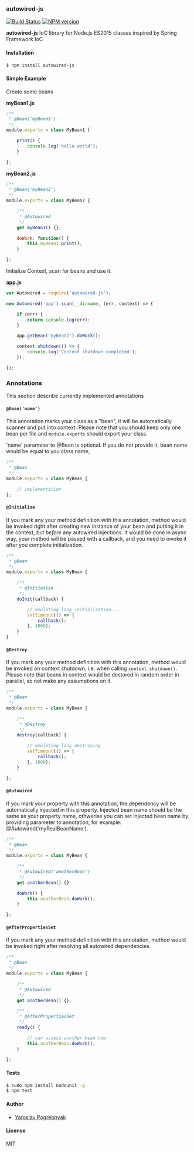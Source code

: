### autowired-js

[![Build Status](https://travis-ci.org/yyyar/autowired-js.svg?branch=master)](https://travis-ci.org/yyyar/autowired-js) [![NPM version](https://badge.fury.io/js/autowired-js.svg)](http://badge.fury.io/js/autowired-js)

**autowired-js** IoC library for Node.js ES2015 classes inspired by Spring Framework IoC

#### Installation
```bash
$ npm install autowired-js
```

#### Simple Example
Create some beans

**myBean1.js**
```javascript
/**
 * @Bean('myBean1')
 */
module.exports = class MyBean1 {

    print() {
        console.log('hello world');
    }

};
```

**myBean2.js**
```javascript
/**
 * @Bean('myBean2')
 */
module.exports = class MyBean2 {

    /**
     * @Autowired
     */
    get myBean1() {};

    doWork: function() {
        this.myBean1.print();
    }

};
```

Initialize Context, scan for beans and use it.

**app.js**
```javascript
var Autowired = require('autowired-js');

new Autowired('app').scan(__dirname, (err, context) => {

    if (err) {
        return console.log(err);
    }

    app.getBean('myBean2').doWork();

    context.shutdown(() => {
        console.log('Context shutdown completed');
    });

});
```

### Annotations
This section describe currently implemented annotations

#### `@Bean('name')`
This annotation marks your class as a "bean", it will be
automatically scanner and put into context. Please note that
you should keep only one bean per file and `module.exports` should
export your class.

'name' parameter to @Bean is optional. If you do not provide it, bean
name would be equal to you class name;

```javascript
/**
 * @Bean
 */
module.exports = class MyBean {

    // implementation
};
```

#### `@Initialize`
If you mark any your method definition with this annotation,
method would be invoked right after creating new instance of your bean
and putting it in the context, but *before* any autowired injections.
It would be done in async way, your method will be passed with a callback,
and you need to invoke it after you complete initialization.

```javascript
/**
 * @Bean
 */
module.exports = class MyBean {

    /**
     * @Initialize
     */
    doInit(callback) {

        // emulating long initialization...
        setTimeout(() => {
            callback();
        }, 1000);
    }
}
```

#### `@Destroy`
If you mark any your method definition with this annotation,
method would be invoked on context shutdown, i.e. when calling `context.shutdown()`.
Please note that beans in context would be destored in random order in parallel, so not make any assumptions on it.

```javascript
/**
 * @Bean
 */
module.exports = class MyBean {

    /**
     * @Destroy
     */
    destroy(callback) {

        // emulating long destroying
        setTimeout(() => {
            callback();
        }, 1000);
    }

};
```

#### `@Autowired`
If you mark your property with this annotation, the dependency 
will be automatically injected in this property. Injected bean name should be
the same as your property name, othwerise you can set injected bean name by
providing parameter to annotation, for example: @Autowired('myRealBeanName').

```javascript
/**
 * @Bean
 */
module.exports = class MyBean {

    /**
     * @Autowired('anotherBean')
     */
    get anotherBean() {}

    doWork() {
        this.anotherBean.doWork();
    }

};
```

#### `@AfterPropertiesSet`
If you mark any your method definition with this annotation,
method would be invoked right after resolving all autowired dependencies.

```javascript
/**
 * @Bean
 */
module.exports = class MyBean {

    /**
     * @Autowired
     */
    get anotherBean() {},

    /**
     * @AfterPropertiesSet
     */
    ready() {

        // can access another bean now
        this.anotherBean.doWork();
    }

};
```

#### Tests
```bash
$ sudo npm install nodeunit -g
$ npm test
```

#### Author
* [Yaroslav Pogrebnyak](https://github.com/yyyar/)

#### License
MIT
